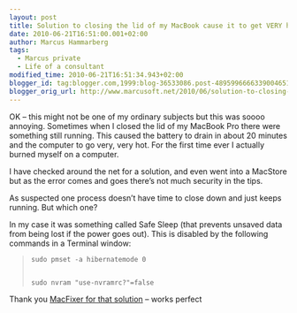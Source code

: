 ```yaml
---
layout: post
title: Solution to closing the lid of my MacBook cause it to get VERY hot
date: 2010-06-21T16:51:00.001+02:00
author: Marcus Hammarberg
tags:
  - Marcus private
  - Life of a consultant
modified_time: 2010-06-21T16:51:34.943+02:00
blogger_id: tag:blogger.com,1999:blog-36533086.post-4895996666339004651
blogger_orig_url: http://www.marcusoft.net/2010/06/solution-to-closing-lid-of-my-macbook.html
---
```



OK – this might not be one of my ordinary subjects but this was soooo
annoying. Sometimes when I closed the lid of my MacBook Pro there were
something still running. This caused the battery to drain in about 20
minutes and the computer to go very, very hot. For the first time ever I
actually burned myself on a computer.

I have checked around the net for a solution, and even went into a
MacStore but as the error comes and goes there’s not much security in
the tips.

As suspected one process doesn’t have time to close down and just keeps
running. But which one?

In my case it was something called Safe Sleep (that prevents unsaved
data from being lost if the power goes out). This is disabled by the
following commands in a Terminal window:

>     sudo pmset -a hibernatemode 0
>
>
>     sudo nvram "use-nvramrc?"=false
>
>

Thank you
<a href="http://www.macfixer.net/articles/184/" target="_blank">MacFixer
for that solution</a> – works perfect
